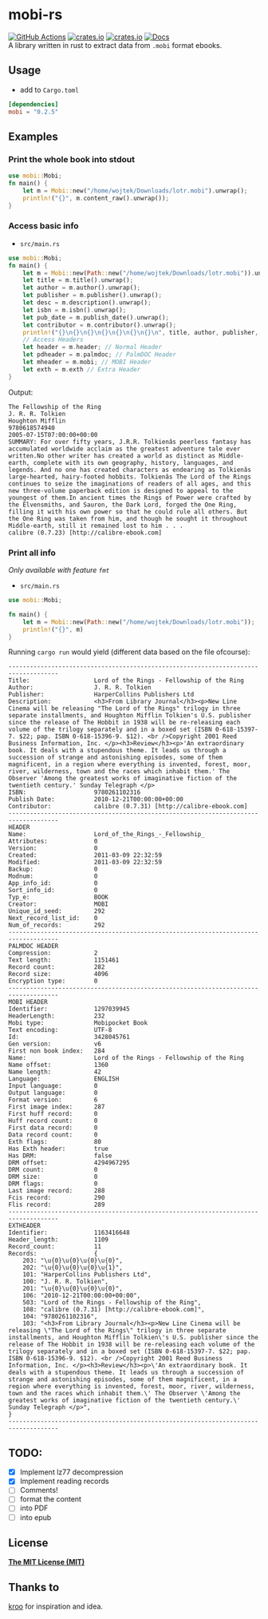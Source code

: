 # mobi-rs
[![GitHub Actions](https://github.com/wojciechkepka/mobi-rs/workflows/Mobi/badge.svg)](https://github.com/wojciechkepka/mobi-rs/actions)
[![crates.io](https://img.shields.io/crates/v/mobi)](https://crates.io/crates/mobi)
[![crates.io](https://img.shields.io/crates/l/mobi)](https://github.com/wojciechkepka/mobi-rs/blob/master/license)
[![Docs](https://img.shields.io/badge/docs-master-brightgreen)](https://docs.rs/mobi)  
A library written in rust to extract data from `.mobi` format ebooks.
## Usage
- add to `Cargo.toml`
```toml
[dependencies]
mobi = "0.2.5"
```
## Examples
### Print the whole book into stdout
```rust
use mobi::Mobi;
fn main() {
    let m = Mobi::new("/home/wojtek/Downloads/lotr.mobi").unwrap();
    println!("{}", m.content_raw().unwrap());
}
```
### Access basic info
- `src/main.rs`
```rust
use mobi::Mobi;
fn main() {
    let m = Mobi::new(Path::new("/home/wojtek/Downloads/lotr.mobi")).unwrap();
    let title = m.title().unwrap();
    let author = m.author().unwrap();
    let publisher = m.publisher().unwrap();
    let desc = m.description().unwrap();
    let isbn = m.isbn().unwrap();
    let pub_date = m.publish_date().unwrap();
    let contributor = m.contributor().unwrap();
    println!("{}\n{}\n{}\n{}\n{}\n{}\n{}\n", title, author, publisher, isbn, pub_date, desc, contributor);
    // Access Headers
    let header = m.header; // Normal Header
    let pdheader = m.palmdoc; // PalmDOC Header
    let mheader = m.mobi; // MOBI Header
    let exth = m.exth // Extra Header
}
```
Output:
```
The Fellowship of the Ring
J. R. R. Tolkien
Houghton Mifflin
9780618574940
2005-07-15T07:00:00+00:00
SUMMARY: For over fifty years, J.R.R. Tolkienâs peerless fantasy has accumulated worldwide acclaim as the greatest adventure tale ever written.No other writer has created a world as distinct as Middle-earth, complete with its own geography, history, languages, and legends. And no one has created characters as endearing as Tolkienâs large-hearted, hairy-footed hobbits. Tolkienâs The Lord of the Rings continues to seize the imaginations of readers of all ages, and this new three-volume paperback edition is designed to appeal to the youngest of them.In ancient times the Rings of Power were crafted by the Elvensmiths, and Sauron, the Dark Lord, forged the One Ring, filling it with his own power so that he could rule all others. But the One Ring was taken from him, and though he sought it throughout Middle-earth, still it remained lost to him . . .
calibre (0.7.23) [http://calibre-ebook.com]
```
### Print all info
*Only available with feature `fmt`*
- `src/main.rs`
```rust
use mobi::Mobi;

fn main() {
    let m = Mobi::new(Path::new("/home/wojtek/Downloads/lotr.mobi"));
    println!("{}", m)
}
```
Running `cargo run` would yield (different data based on the file ofcourse):
```
------------------------------------------------------------------------------------
Title:                  Lord of the Rings - Fellowship of the Ring
Author:                 J. R. R. Tolkien
Publisher:              HarperCollins Publishers Ltd
Description:            <h3>From Library Journal</h3><p>New Line Cinema will be releasing "The Lord of the Rings" trilogy in three separate installments, and Houghton Mifflin Tolkien's U.S. publisher since the release of The Hobbit in 1938 will be re-releasing each volume of the trilogy separately and in a boxed set (ISBN 0-618-15397-7. $22; pap. ISBN 0-618-15396-9. $12). <br />Copyright 2001 Reed Business Information, Inc. </p><h3>Review</h3><p>'An extraordinary book. It deals with a stupendous theme. It leads us through a succession of strange and astonishing episodes, some of them magnificent, in a region where everything is invented, forest, moor, river, wilderness, town and the races which inhabit them.' The Observer 'Among the greatest works of imaginative fiction of the twentieth century.' Sunday Telegraph </p>
ISBN:                   9780261102316
Publish Date:           2010-12-21T00:00:00+00:00
Contributor:            calibre (0.7.31) [http://calibre-ebook.com]
------------------------------------------------------------------------------------
HEADER
Name:                   Lord_of_the_Rings_-_Fellowship_
Attributes:             0
Version:                0
Created:                2011-03-09 22:32:59
Modified:               2011-03-09 22:32:59
Backup:                 0
Modnum:                 0
App_info_id:            0
Sort_info_id:           0
Typ_e:                  BOOK
Creator:                MOBI
Unique_id_seed:         292
Next_record_list_id:    0
Num_of_records:         292
------------------------------------------------------------------------------------
PALMDOC HEADER
Compression:            2
Text length:            1151461
Record count:           282
Record size:            4096
Encryption type:        0
------------------------------------------------------------------------------------
MOBI HEADER
Identifier:             1297039945
HeaderLength:           232
Mobi type:              Mobipocket Book
Text encoding:          UTF-8
Id:                     3428045761
Gen version:            v6
First non book index:   284
Name:                   Lord of the Rings - Fellowship of the Ring
Name offset:            1360
Name length:            42
Language:               ENGLISH
Input language:         0
Output language:        0
Format version:         6
First image index:      287
First huff record:      0
Huff record count:      0
First data record:      0
Data record count:      0
Exth flags:             80
Has Exth header:        true
Has DRM:                false
DRM offset:             4294967295
DRM count:              0
DRM size:               0
DRM flags:              0
Last image record:      288
Fcis record:            290
Flis record:            289
------------------------------------------------------------------------------------
EXTHEADER
Identifier:             1163416648
Header_length:          1109
Record_count:           11
Records:                {
    203: "\u{0}\u{0}\u{0}\u{0}",
    202: "\u{0}\u{0}\u{0}\u{1}",
    101: "HarperCollins Publishers Ltd",
    100: "J. R. R. Tolkien",
    201: "\u{0}\u{0}\u{0}\u{0}",
    106: "2010-12-21T00:00:00+00:00",
    503: "Lord of the Rings - Fellowship of the Ring",
    108: "calibre (0.7.31) [http://calibre-ebook.com]",
    104: "9780261102316",
    103: "<h3>From Library Journal</h3><p>New Line Cinema will be releasing \"The Lord of the Rings\" trilogy in three separate installments, and Houghton Mifflin Tolkien\'s U.S. publisher since the release of The Hobbit in 1938 will be re-releasing each volume of the trilogy separately and in a boxed set (ISBN 0-618-15397-7. $22; pap. ISBN 0-618-15396-9. $12). <br />Copyright 2001 Reed Business Information, Inc. </p><h3>Review</h3><p>\'An extraordinary book. It deals with a stupendous theme. It leads us through a succession of strange and astonishing episodes, some of them magnificent, in a region where everything is invented, forest, moor, river, wilderness, town and the races which inhabit them.\' The Observer \'Among the greatest works of imaginative fiction of the twentieth century.\' Sunday Telegraph </p>",
}
------------------------------------------------------------------------------------

```
## TODO:
- [X] Implement lz77 decompression
- [X] Implement reading records
- [ ] Comments!
- [ ] format the content
- [ ] into PDF
- [ ] into epub
## License
[**The MIT License (MIT)**](https://github.com/wojciechkepka/mobi-rs/blob/master/license)
## Thanks to
[kroo](https://github.com/kroo/mobi-python) for inspiration and idea.
